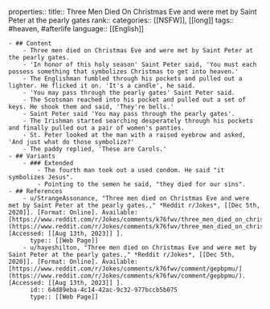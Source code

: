 properties::
title:: Three Men Died On Christmas Eve and were met by Saint Peter at the pearly gates
rank::
categories:: [[NSFW]], [[long]]
tags:: #heaven, #afterlife
language:: [[English]]

	- ## Content
		- Three men died on Christmas Eve and were met by Saint Peter at the pearly gates.
		- 'In honor of this holy season' Saint Peter said, 'You must each possess something that symbolizes Christmas to get into heaven.'
		- The Englishman fumbled through his pockets and pulled out a lighter. He flicked it on. 'It's a candle', he said.
		- 'You may pass through the pearly gates' Saint Peter said.
		- The Scotsman reached into his pocket and pulled out a set of keys. He shook them and said, 'They're bells.'
		- Saint Peter said 'You may pass through the pearly gates'.
		- The Irishman started searching desperately through his pockets and finally pulled out a pair of women's panties.
		- St. Peter looked at the man with a raised eyebrow and asked, 'And just what do those symbolize?'
		- The paddy replied, 'These are Carols.'
	- ## Variants
		- ### Extended
			- The fourth man took out a used condom. He said "it symbolizes Jesus".
			- Pointing to the semen he said, "they died for our sins".
	- ## References
		- u/StrangeAssonance, "Three men died on Christmas Eve and were met by Saint Peter at the pearly gates.," *Reddit r/Jokes*, [[Dec 5th, 2020]]. [Format: Online]. Available: [https://www.reddit.com/r/Jokes/comments/k76fwv/three_men_died_on_christmas_eve_and_were_met_by/](https://www.reddit.com/r/Jokes/comments/k76fwv/three_men_died_on_christmas_eve_and_were_met_by/). [Accessed: [[Aug 13th, 2023]] ].
		  type:: [[Web Page]]
		- u/hayeshilton, "Three men died on Christmas Eve and were met by Saint Peter at the pearly gates.," *Reddit r/Jokes*, [[Dec 5th, 2020]]. [Format: Online]. Available: [https://www.reddit.com/r/Jokes/comments/k76fwv/comment/gepbpmu/](https://www.reddit.com/r/Jokes/comments/k76fwv/comment/gepbpmu/). [Accessed: [[Aug 13th, 2023]] ].
		  id:: 64d89eba-4c14-42ac-9c32-977bccb5b075
		  type:: [[Web Page]]